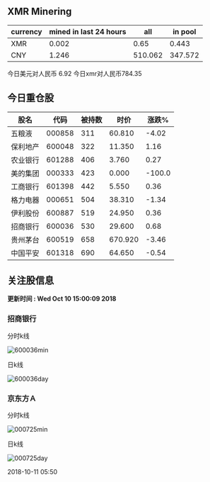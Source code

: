 ## XMR Minering

|currency|mined in last 24 hours|all|in pool|
|---|---|---|---|
|XMR|0.002|0.65|0.443|
|CNY|1.246|510.062|347.572|

今日美元对人民币 6.92	今日xmr对人民币784.35


## 今日重仓股 

|股名|代码|被持数|时价|涨跌%|
|---|---|---|---|---|
|五粮液|000858|311|60.810|-4.02|
|保利地产|600048|322|11.350|1.16|
|农业银行|601288|406|3.760|0.27|
|美的集团|000333|423|0.000|-100.0|
|工商银行|601398|442|5.550|0.36|
|格力电器|000651|504|38.310|-1.34|
|伊利股份|600887|519|24.950|0.36|
|招商银行|600036|530|29.600|0.68|
|贵州茅台|600519|658|670.920|-3.46|
|中国平安|601318|690|64.650|-0.54|

## 关注股信息
**更新时间 : Wed Oct 10 15:00:09 2018**
### 招商银行 
分时k线

![600036min](http://image.sinajs.cn/newchart/min/n/sh600036.gif)

日k线

![600036day](http://image.sinajs.cn/newchart/daily/n/sh600036.gif)

### 京东方Ａ 
分时k线

![000725min](http://image.sinajs.cn/newchart/min/n/sz000725.gif)

日k线

![000725day](http://image.sinajs.cn/newchart/daily/n/sz000725.gif)

2018-10-11 05:50
